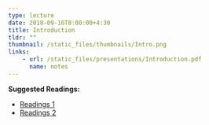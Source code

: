 ```yaml
---
type: lecture
date: 2018-09-16T8:00:00+4:30
title: Introduction
tldr: ""
thumbnail: /static_files/thumbnails/Intro.png
links: 
    - url: /static_files/presentations/Introduction.pdf
      name: notes
---
```

**Suggested Readings:**
- [Readings 1](http://example.com)
- [Readings 2](http://example.com)
